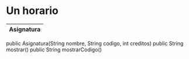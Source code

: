 # Un horario

|Asignatura|
|-|
public Asignatura(String nombre, String codigo, int creditos)
public String mostrar()
public String mostrarCodigo()

